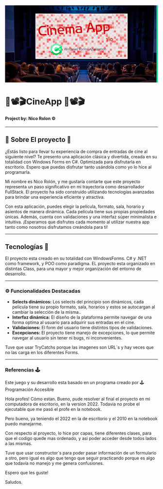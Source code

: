 ![Portada](https://github.com/Nico9934/cinema_app/blob/master/cinema_app/banners/portada.png)

# 🎥​📽️​🎬​ CineApp ​🎥​📽️​🎬​

####  Project by: Nico Rolon ©️

***

## 🗿​ Sobre El proyecto 🗿​
¿Estás listo para llevar tu experiencia de compra de entradas de cine al siguiente nivel? Te presento una aplicación clásica y divertida, creada en su totalidad con Windows Forms en C#. Optimizada para disfrutarla en escritorio. Espero que puedas disfrutar tanto usándola como yo lo hice al programarla.

Mi nombre es Nico Rolón, y me gustaría contarte que este proyecto representa un paso significativo en mi trayectoria como desarrollador FullStack. El proyecto ha sido construido utilizando tecnologías avanzadas para brindar una experiencia eficiente y atractiva.

Con esta aplicación, puedes elegir la película, formato, sala, horario y asientos de manera dinámica. Cada película tiene sus propias propiedades únicas. Además, cuenta con validaciones y una interfaz súper minimalista e intuitiva. ¡Esperamos que disfrutes cada momento al utilizar nuestra app tanto como nosotros disfrutamos creándola para ti!

***

##  Tecnologías 🚶
El proyecto esta creado en su totalidad con WindowsForms. C# y .NET como framework, y POO como paradigma. EL proyecto esta organizado en distintas Class, para una mayor y mejor organización del entorno de desarrollo. 

***

### ⚙️ Funcionalidades Destacadas
- **Selects dinámicos:** Los selects del principio son dinámicos, cada pelicula tiene su propio formato, sala, horarios y estos se autocargan al cambiar la selección de la misma..
- **Interfaz dinámica:** El diseño de la plataforma permite navegar de una forma optima al usuario para adquirir sus entradas en el cine. 
- **Validaciones:** El form del usuario tiene distintos tipos de validaciones.
- **Excepciones:** El proyecto tiene manejo de excepciones, lo que permite navegar al usuario sin tener ni bugs, ni inconvenientes. 


 



Tuve que usar TryCatchs porque las imagenes son URL´s y hay veces que no las carga en los diferentes Forms. 

***

### Referencias 🕹️
Este juego y su desarrollo esta basado en un programa creado por 🕹️ Programación Accesible







Hola profes! Cómo estan. Bueno, pude resolver al final el proyecto en mi computadora de escritorio, en la version 2022. Todavia no probe el ejecutable que me pasó el profe en la notebook. 

Pero bueno, ya teniendo el 2022 en la de escritorio y el 2010 en la notebook puedo manejarme. 

Con respecto al proyecto, lo hice por capas, tiene diferentes clases, para que el codigo quede mas ordenado, y asi poder acceder desde todos lados a las mismas. 

Tuve que usar constructor´s para poder pasar información de un formulario a otro, pero igual es algo que tengo que seguir practicando porque es algo que todavía no manejo y me genera confusiones. 


Espero que les guste!

Saludos. 

